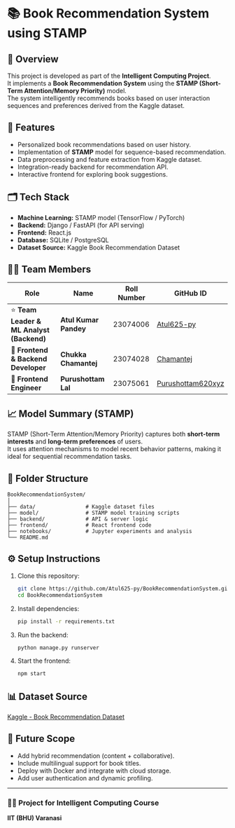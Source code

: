 # 📚 Book Recommendation System using STAMP

## 🧠 Overview
This project is developed as part of the **Intelligent Computing Project**.  
It implements a **Book Recommendation System** using the **STAMP (Short-Term Attention/Memory Priority)** model.  
The system intelligently recommends books based on user interaction sequences and preferences derived from the Kaggle dataset.

## 🚀 Features
- Personalized book recommendations based on user history.
- Implementation of **STAMP** model for sequence-based recommendation.
- Data preprocessing and feature extraction from Kaggle dataset.
- Integration-ready backend for recommendation API.
- Interactive frontend for exploring book suggestions.

## 🗂️ Tech Stack
- **Machine Learning:** STAMP model (TensorFlow / PyTorch)
- **Backend:** Django / FastAPI (for API serving)
- **Frontend:** React.js
- **Database:** SQLite / PostgreSQL
- **Dataset Source:** Kaggle Book Recommendation Dataset

## 👨‍💻 Team Members

| Role | Name | Roll Number | GitHub ID |
|------|------|--------------|-----------|
| ⭐ **Team Leader & ML Analyst (Backend)** | **Atul Kumar Pandey** | 23074006 | [Atul625-py](https://github.com/Atul625-py) |
| 🤝 **Frontend & Backend Developer** | **Chukka Chamantej** | 23074028 | [Chamantej](https://github.com/Chamantej) |
| 🎨 **Frontend Engineer** | **Purushottam Lal** | 23075061 | [Purushottam620xyz](https://github.com/Purushottam620xyz) |

## 📈 Model Summary (STAMP)
STAMP (Short-Term Attention/Memory Priority) captures both **short-term interests** and **long-term preferences** of users.  
It uses attention mechanisms to model recent behavior patterns, making it ideal for sequential recommendation tasks.

## 🧩 Folder Structure
```
BookRecommendationSystem/
│
├── data/                # Kaggle dataset files
├── model/               # STAMP model training scripts
├── backend/             # API & server logic
├── frontend/            # React frontend code
├── notebooks/           # Jupyter experiments and analysis
└── README.md
```

## ⚙️ Setup Instructions
1. Clone this repository:
   ```bash
   git clone https://github.com/Atul625-py/BookRecommendationSystem.git
   cd BookRecommendationSystem
   ```
2. Install dependencies:
   ```bash
   pip install -r requirements.txt
   ```
3. Run the backend:
   ```bash
   python manage.py runserver
   ```
4. Start the frontend:
   ```bash
   npm start
   ```

## 📊 Dataset Source
[Kaggle - Book Recommendation Dataset](https://www.kaggle.com/datasets/arashnic/book-recommendation-dataset)

## 🧩 Future Scope
- Add hybrid recommendation (content + collaborative).
- Include multilingual support for book titles.
- Deploy with Docker and integrate with cloud storage.
- Add user authentication and dynamic profiling.

---

### 🧑‍🏫 Project for Intelligent Computing Course
**IIT (BHU) Varanasi**
